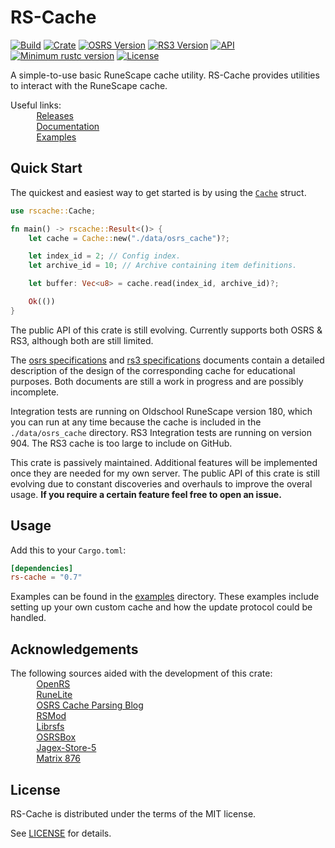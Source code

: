 # RS-Cache
[![Build](https://github.com/jimvdl/rs-cache/workflows/build/badge.svg)](https://github.com/jimvdl/rs-cache)
[![Crate](https://img.shields.io/crates/v/rs-cache)](https://crates.io/crates/rs-cache)
[![OSRS Version](https://img.shields.io/badge/OSRS-180-blue)]()
[![RS3 Version](https://img.shields.io/badge/RS3-904-blue)]()
[![API](https://docs.rs/rs-cache/badge.svg)](https://docs.rs/rs-cache)
[![Minimum rustc version](https://img.shields.io/badge/rustc-1.41%2B-yellow)](https://blog.rust-lang.org/2020/01/30/Rust-1.41.0.html)
[![License](https://img.shields.io/crates/l/rs-cache?color=black)](https://github.com/jimvdl/rs-cache/blob/master/LICENSE)

A simple-to-use basic RuneScape cache utility. RS-Cache provides utilities to interact with the RuneScape cache. 

Useful links:\
&nbsp;&nbsp;&nbsp;&nbsp;&nbsp;&nbsp;<img src="https://oldschool.runescape.wiki/images/thumb/5/5d/Fire_rune_detail.png/800px-Fire_rune_detail.png?07ed5" width="10"> &nbsp;[Releases](https://github.com/jimvdl/rs-cache/releases)\
&nbsp;&nbsp;&nbsp;&nbsp;&nbsp;&nbsp;<img src="https://oldschool.runescape.wiki/images/thumb/7/74/Water_rune_detail.png/800px-Water_rune_detail.png?4e790" width="10"> &nbsp;[Documentation](https://docs.rs/rs-cache)\
&nbsp;&nbsp;&nbsp;&nbsp;&nbsp;&nbsp;<img src="https://oldschool.runescape.wiki/images/thumb/e/ef/Nature_rune_detail.png/800px-Nature_rune_detail.png?a062f" width="10"> &nbsp;[Examples](examples/)

## Quick Start

The quickest and easiest way to get started is by using the 
[`Cache`]([type.Cache.html](https://docs.rs/rs-cache/0.7/rscache/type.Cache.html)) struct.

```rust
use rscache::Cache;

fn main() -> rscache::Result<()> {
    let cache = Cache::new("./data/osrs_cache")?;

    let index_id = 2; // Config index.
    let archive_id = 10; // Archive containing item definitions.

    let buffer: Vec<u8> = cache.read(index_id, archive_id)?;

    Ok(())
}
```

The public API of this crate is still evolving.
Currently supports both OSRS & RS3, although both are still limited.

The [osrs specifications](osrs_specifications.md) and [rs3 specifications](rs3_specifications.md) documents contain a detailed description of the design of the corresponding cache for educational purposes. Both documents are still a work in progress and are possibly incomplete.

Integration tests are running on Oldschool RuneScape version 180, which you can run at any time because the cache is included in the `./data/osrs_cache` directory. RS3 Integration tests are running on version 904. The RS3 cache is too large to include on GitHub.

This crate is passively maintained. Additional features will be implemented once they are needed for my own server.
The public API of this crate is still evolving due to constant discoveries and overhauls to improve the overal usage.
__If you require a certain feature feel free to open an issue.__

## Usage

Add this to your `Cargo.toml`:

```toml
[dependencies]
rs-cache = "0.7"
```

Examples can be found in the [examples](examples/) directory. These examples include setting up your own custom cache and how the update protocol could be handled.

## Acknowledgements

The following sources aided with the development of this crate:\
&nbsp;&nbsp;&nbsp;&nbsp;&nbsp;&nbsp;<img src="https://oldschool.runescape.wiki/images/thumb/d/dc/Cosmic_rune_detail.png/800px-Cosmic_rune_detail.png?734d1" width="10"> &nbsp;[OpenRS](https://www.rune-server.ee/runescape-development/rs-503-client-server/downloads/312510-openrs-cache-library.html)\
&nbsp;&nbsp;&nbsp;&nbsp;&nbsp;&nbsp;<img src="https://oldschool.runescape.wiki/images/thumb/f/f3/Air_rune_detail.png/800px-Air_rune_detail.png?b7f49" width="10"> &nbsp;[RuneLite](https://runelite.net/)\
&nbsp;&nbsp;&nbsp;&nbsp;&nbsp;&nbsp;<img src="https://oldschool.runescape.wiki/images/thumb/0/0f/Law_rune_detail.png/800px-Law_rune_detail.png?dc1f3" width="10"> &nbsp;[OSRS Cache Parsing Blog](https://www.osrsbox.com/blog/2018/07/26/osrs-cache-research-extract-cache-definitions/)\
&nbsp;&nbsp;&nbsp;&nbsp;&nbsp;&nbsp;<img src="https://oldschool.runescape.wiki/images/thumb/a/ae/Chaos_rune_detail.png/800px-Chaos_rune_detail.png?0d8cb" width="10"> &nbsp;[RSMod](https://github.com/Tomm0017/rsmod)\
&nbsp;&nbsp;&nbsp;&nbsp;&nbsp;&nbsp;<img src="https://oldschool.runescape.wiki/images/thumb/8/8b/Soul_rune_detail.png/800px-Soul_rune_detail.png?75ada" width="10"> &nbsp;[Librsfs](https://github.com/Velocity-/librsfs)\
&nbsp;&nbsp;&nbsp;&nbsp;&nbsp;&nbsp;<img src="https://oldschool.runescape.wiki/images/thumb/c/c1/Blood_rune_detail.png/800px-Blood_rune_detail.png?2cf9e" width="10"> &nbsp;[OSRSBox](https://www.osrsbox.com/)\
&nbsp;&nbsp;&nbsp;&nbsp;&nbsp;&nbsp;<img src="https://oldschool.runescape.wiki/images/thumb/7/72/Earth_rune_detail.png/800px-Earth_rune_detail.png?991bd" width="10"> &nbsp;[Jagex-Store-5](https://github.com/guthix/Jagex-Store-5)\
&nbsp;&nbsp;&nbsp;&nbsp;&nbsp;&nbsp;<img src="https://oldschool.runescape.wiki/images/7/70/Wrath_rune.png?3a737" width="10"> &nbsp;[Matrix 876](https://www.rune-server.ee/runescape-development/rs-503-client-server/downloads/648085-matrix-3-876-recommended-876-rs3-server.html)


## License
RS-Cache is distributed under the terms of the MIT license.

See [LICENSE](LICENSE) for details.